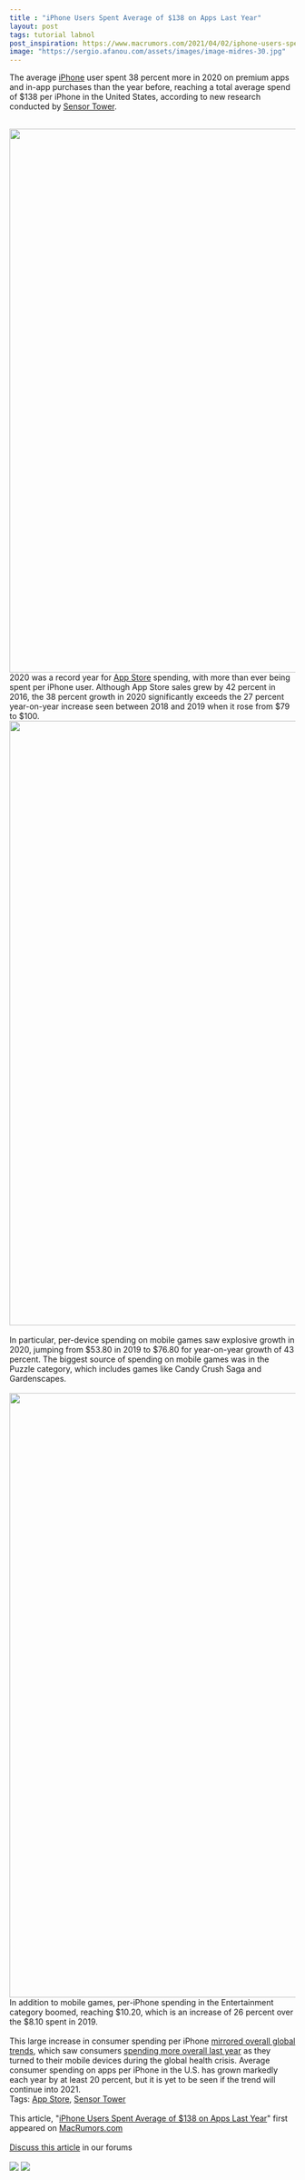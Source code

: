 ```yaml
---
title : "iPhone Users Spent Average of $138 on Apps Last Year"
layout: post
tags: tutorial labnol
post_inspiration: https://www.macrumors.com/2021/04/02/iphone-users-spent-138-on-apps/
image: "https://sergio.afanou.com/assets/images/image-midres-30.jpg"
---
```


The average <a href="https://www.macrumors.com/guide/iphone/">iPhone</a> user spent 38 percent more in 2020 on premium apps and in-app purchases than the year before, reaching a total average spend of &#36;138 per &zwnj;iPhone&zwnj; in the United States, according to new research conducted by <a href="https://sensortower.com/blog/revenue-per-iphone-2020">Sensor Tower</a>.
<br/>

<br/>
<img src="https://images.macrumors.com/article-new/2020/12/app-store-blue-banner.jpg" alt="" width="1600" height="957" class="aligncenter size-full wp-image-776387" />
<br/>
2020 was a record year for <a href="https://www.macrumors.com/guide/app-store/">App Store</a> spending, with more than ever being spent per &zwnj;iPhone&zwnj; user. Although &zwnj;App Store&zwnj; sales grew by 42 percent in 2016, the 38 percent growth in 2020 significantly exceeds the 27 percent year-on-year increase seen between 2018 and 2019 when it rose from &#36;79 to &#36;100.
<br/>
<img src="https://images.macrumors.com/article-new/2021/04/us-iphone-revenue-per-device-2015-to-2020.png" alt="" width="1522" height="1064" class="aligncenter size-full wp-image-792127" />
<br/>

<br/>
In particular, per-device spending on mobile games saw explosive growth in 2020, jumping from &#36;53.80 in 2019 to &#36;76.80 for year-on-year growth of 43 percent. The biggest source of spending on mobile games was in the Puzzle category, which includes games like Candy Crush Saga and Gardenscapes.
<br/>

<br/>
<img src="https://images.macrumors.com/article-new/2021/04/us-iphone-category-revenue-per-device-2020.png" alt="" width="1522" height="1064" class="aligncenter size-full wp-image-792126" />
<br/>
In addition to mobile games, per-iPhone spending in the Entertainment category boomed, reaching &#36;10.20, which is an increase of 26 percent over the &#36;8.10 spent in 2019.
<br/>

<br/>
This large increase in consumer spending per &zwnj;iPhone&zwnj; <a href="https://www.macrumors.com/2021/01/08/app-store-sales-saw-unprecedented-growth-in-2020/">mirrored overall global trends</a>, which saw consumers <a href="https://www.macrumors.com/2020/12/30/more-than-100-billion-spent-on-app-stores-2020/">spending more overall last year</a> as they turned to their mobile devices during the global health crisis. Average consumer spending on apps per &zwnj;iPhone&zwnj; in the U.S. has grown markedly each year by at least 20 percent, but it is yet to be seen if the trend will continue into 2021.<div class="linkback">Tags: <a href="https://www.macrumors.com/guide/app-store/">App Store</a>, <a href="https://www.macrumors.com/guide/sensor-tower/">Sensor Tower</a></div><br/>This article, &quot;<a href="https://www.macrumors.com/2021/04/02/iphone-users-spent-138-on-apps/">iPhone Users Spent Average of &#36;138 on Apps Last Year</a>&quot; first appeared on <a href="https://www.macrumors.com">MacRumors.com</a><br/><br/><a href="https://forums.macrumors.com/threads/iphone-users-spent-average-of-138-on-apps-last-year.2290402/">Discuss this article</a> in our forums<br/><br/><div class="feedflare">
<a href="http://feeds.macrumors.com/~ff/MacRumors-All?a=dg-CtvifY2Q:uhHa5dkn8I4:6W8y8wAjSf4"><img src="http://feeds.feedburner.com/~ff/MacRumors-All?d=6W8y8wAjSf4" border="0"></img></a> <a href="http://feeds.macrumors.com/~ff/MacRumors-All?a=dg-CtvifY2Q:uhHa5dkn8I4:qj6IDK7rITs"><img src="http://feeds.feedburner.com/~ff/MacRumors-All?d=qj6IDK7rITs" border="0"></img></a>
</div><img src="http://feeds.feedburner.com/~r/MacRumors-All/~4/dg-CtvifY2Q" height="1" width="1" alt=""/>
